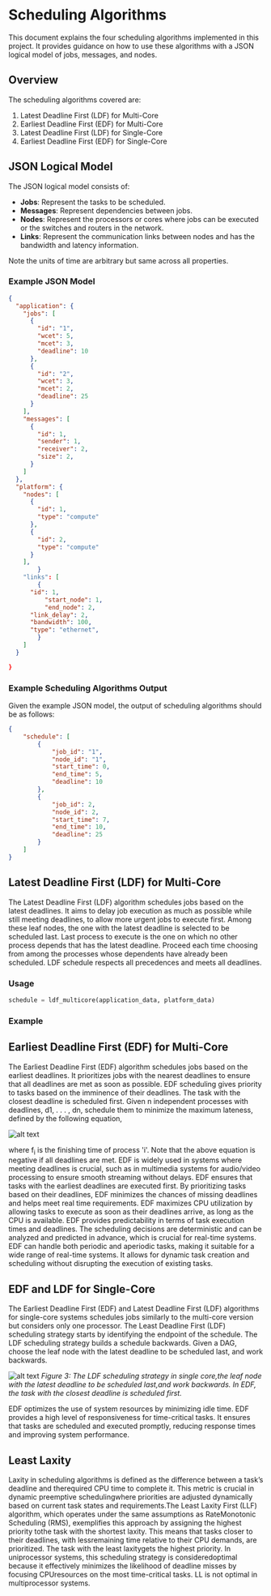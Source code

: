 
# Scheduling Algorithms

This document explains the four scheduling algorithms implemented in this project. It provides guidance on how to use these algorithms with a JSON logical model of jobs, messages, and nodes.

## Overview

The scheduling algorithms covered are:
1. Latest Deadline First (LDF) for Multi-Core
2. Earliest Deadline First (EDF) for Multi-Core
3. Latest Deadline First (LDF) for Single-Core
4. Earliest Deadline First (EDF) for Single-Core

## JSON Logical Model

The JSON logical model consists of:
- **Jobs**: Represent the tasks to be scheduled.
- **Messages**: Represent dependencies between jobs.
- **Nodes**: Represent the processors or cores where jobs can be executed or the switches and routers in the network.
- **Links**: Represent the communication links between nodes and has the bandwidth and latency information.

Note the units of time are arbitrary but same across all properties.

### Example JSON Model

```json
{
  "application": {
    "jobs": [
      {
        "id": "1",
        "wcet": 5,
        "mcet": 3,
        "deadline": 10
      },
      {
        "id": "2",
        "wcet": 3,
        "mcet": 2,
        "deadline": 25
      }
    ],
    "messages": [
      {
        "id": 1,
        "sender": 1,
        "receiver": 2,
        "size": 2,
      }
    ]
  },
  "platform": {
    "nodes": [
      {
        "id": 1,
        "type": "compute"
      },
      {
        "id": 2,
        "type": "compute"
      }
    ],
        }
    "links": [
	    {
      "id": 1,  
		  "start_node": 1,
		  "end_node": 2,
      "link_delay": 2,
      "bandwidth": 100,
      "type": "ethernet",
	    }
    ]
  }

}
```
### Example Scheduling Algorithms Output
Given the example JSON model, the output of scheduling algorithms should be as follows:

``` json
{
    "schedule": [
        {
            "job_id": "1",
            "node_id": "1",
            "start_time": 0,
            "end_time": 5,
            "deadline": 10
        },
        {
            "job_id": 2,
            "node_id": 2,
            "start_time": 7,
            "end_time": 10,
            "deadline": 25
        }
    ]
}
```
## Latest Deadline First (LDF) for Multi-Core

The Latest Deadline First (LDF) algorithm schedules jobs based on the latest deadlines. 
It aims to delay job execution as much as possible while still meeting deadlines, to allow more urgent jobs to execute first. Among these leaf nodes, the one with the latest deadline is selected to be scheduled last. Last process to execute is the one on which no other process depends that has the latest deadline.   Proceed  each  time  choosing  from  among  the  processes  whose  dependents  have already been scheduled.  LDF schedule respects all precedences and meets all deadlines.


### Usage

``` PYTHON
schedule = ldf_multicore(application_data, platform_data)
```
### Example


## Earliest Deadline First (EDF) for Multi-Core

The Earliest Deadline First (EDF) algorithm schedules jobs based on the earliest deadlines. 
It prioritizes jobs with the nearest deadlines to ensure that all deadlines are met as soon as possible. EDF scheduling gives priority to tasks based on the imminence of their deadlines.  The task with the closest deadline is scheduled first.  Given n independent processes with deadlines, d1, . . . , dn, schedule them to minimize the maximum lateness, defined by the following equation,
                                    
![alt text](image.png)


where f<sub>i</sub> is the finishing time of process 'i'.  Note that the above equation is negative if all deadlines are  met.   EDF  is  widely  used  in  systems  where  meeting  deadlines  is  crucial,  such  as  in multimedia systems for audio/video processing to ensure smooth streaming without delays. EDF ensures that tasks with the earliest deadlines are executed first. By prioritizing tasks based on their deadlines, EDF minimizes the chances of missing deadlines and helps meet real time  requirements.   EDF  maximizes  CPU  utilization  by  allowing  tasks  to  execute as soon as their deadlines arrive, as long as the  CPU is available. EDF provides predictability in terms of task execution times and deadlines.  The scheduling decisions are deterministic and can be analyzed and predicted in advance, which is crucial for real-time systems.  EDF can handle both periodic and aperiodic tasks, making it suitable for a wide range of real-time systems. It allows for dynamic task creation and scheduling without disrupting the execution of existing tasks.
## EDF and LDF for Single-Core
The Earliest Deadline First (EDF) and Latest Deadline First (LDF) algorithms for single-core systems schedules jobs similarly to the multi-core version but considers only one processor. 
The Least Deadline First (LDF) scheduling strategy starts by identifying the endpoint of the schedule.  The LDF scheduling strategy builds a schedule backwards.  Given a DAG, choose  the  leaf  node  with  the  latest  deadline  to  be  scheduled  last,  and  work  backwards. 

![alt text](edf_and_ldf.PNG)
*Figure 3: The LDF scheduling strategy in single core,the leaf node with the latest deadline to be scheduled last,and work backwards.  In EDF, the task with the closest deadline is scheduled first.*

EDF  optimizes  the  use  of system resources by minimizing idle time.  EDF provides a high level of responsiveness for time-critical  tasks.   It  ensures  that  tasks  are  scheduled  and  executed  promptly, reducing response times and improving system performance.

## Least Laxity

Laxity in scheduling algorithms is defined as the difference between a task’s deadline and therequired CPU time to complete it.  This metric is crucial in dynamic preemptive schedulingwhere priorities are  adjusted dynamically based on current  task states and requirements.The Least Laxity First (LLF) algorithm, which operates under the same assumptions as RateMonotonic Scheduling (RMS), exemplifies this approach by assigning the highest priority tothe task with the shortest laxity.  This means that tasks closer to their deadlines, with lessremaining time relative to their CPU demands, are prioritized. The task with the least laxitygets  the  highest  priority.   In  uniprocessor  systems,  this  scheduling  strategy  is  consideredoptimal because it effectively minimizes the likelihood of deadline misses by focusing CPUresources on the most time-critical tasks.  LL is not optimal in multiprocessor systems.


